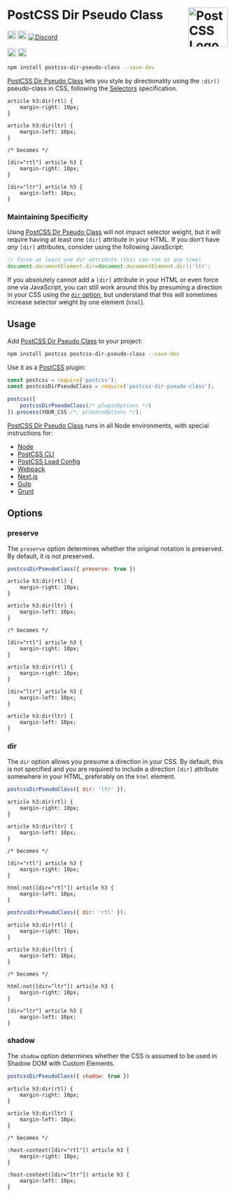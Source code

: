 # PostCSS Dir Pseudo Class [<img src="https://postcss.github.io/postcss/logo.svg" alt="PostCSS Logo" width="90" height="90" align="right">][PostCSS]

[<img alt="npm version" src="https://img.shields.io/npm/v/postcss-dir-pseudo-class.svg" height="20">][npm-url] [<img alt="Build Status" src="https://github.com/csstools/postcss-plugins/workflows/test/badge.svg" height="20">][cli-url] [<img alt="Discord" src="https://shields.io/badge/Discord-5865F2?logo=discord&logoColor=white">][discord]<br><br>[<img alt="Baseline Status" src="https://cssdb.org/images/badges-baseline/dir-pseudo-class.svg" height="20">][css-url] [<img alt="CSS Standard Status" src="https://cssdb.org/images/badges/dir-pseudo-class.svg" height="20">][css-url] 

```bash
npm install postcss-dir-pseudo-class --save-dev
```

[PostCSS Dir Pseudo Class] lets you style by directionality using the `:dir()`
pseudo-class in CSS, following the [Selectors] specification.

```pcss
article h3:dir(rtl) {
	margin-right: 10px;
}

article h3:dir(ltr) {
	margin-left: 10px;
}

/* becomes */

[dir="rtl"] article h3 {
	margin-right: 10px;
}

[dir="ltr"] article h3 {
	margin-left: 10px;
}
```

### Maintaining Specificity

Using [PostCSS Dir Pseudo Class] will not impact selector weight, but it will
require having at least one `[dir]` attribute in your HTML. If you don’t have
_any_ `[dir]` attributes, consider using the following JavaScript:

```js
// force at least one dir attribute (this can run at any time)
document.documentElement.dir=document.documentElement.dir||'ltr';
```

If you absolutely cannot add a `[dir]` attribute in your HTML or even force one
via JavaScript, you can still work around this by presuming a direction in your
CSS using the [`dir` option](#dir), but understand that this will
sometimes increase selector weight by one element (`html`).

## Usage

Add [PostCSS Dir Pseudo Class] to your project:

```bash
npm install postcss postcss-dir-pseudo-class --save-dev
```

Use it as a [PostCSS] plugin:

```js
const postcss = require('postcss');
const postcssDirPseudoClass = require('postcss-dir-pseudo-class');

postcss([
	postcssDirPseudoClass(/* pluginOptions */)
]).process(YOUR_CSS /*, processOptions */);
```

[PostCSS Dir Pseudo Class] runs in all Node environments, with special
instructions for:

- [Node](INSTALL.md#node)
- [PostCSS CLI](INSTALL.md#postcss-cli)
- [PostCSS Load Config](INSTALL.md#postcss-load-config)
- [Webpack](INSTALL.md#webpack)
- [Next.js](INSTALL.md#nextjs)
- [Gulp](INSTALL.md#gulp)
- [Grunt](INSTALL.md#grunt)

## Options

### preserve

The `preserve` option determines whether the original notation
is preserved. By default, it is not preserved.

```js
postcssDirPseudoClass({ preserve: true })
```

```pcss
article h3:dir(rtl) {
	margin-right: 10px;
}

article h3:dir(ltr) {
	margin-left: 10px;
}

/* becomes */

[dir="rtl"] article h3 {
	margin-right: 10px;
}

article h3:dir(rtl) {
	margin-right: 10px;
}

[dir="ltr"] article h3 {
	margin-left: 10px;
}

article h3:dir(ltr) {
	margin-left: 10px;
}
```

### dir

The `dir` option allows you presume a direction in your CSS. By default, this
is not specified and you are required to include a direction `[dir]` attribute
somewhere in your HTML, preferably on the `html` element.

```js
postcssDirPseudoClass({ dir: 'ltr' });
```

```pcss
article h3:dir(rtl) {
	margin-right: 10px;
}

article h3:dir(ltr) {
	margin-left: 10px;
}

/* becomes */

[dir="rtl"] article h3 {
	margin-right: 10px;
}

html:not([dir="rtl"]) article h3 {
	margin-left: 10px;
}
```

```js
postcssDirPseudoClass({ dir: 'rtl' });
```

```pcss
article h3:dir(rtl) {
	margin-right: 10px;
}

article h3:dir(ltr) {
	margin-left: 10px;
}

/* becomes */

html:not([dir="ltr"]) article h3 {
	margin-right: 10px;
}

[dir="ltr"] article h3 {
	margin-left: 10px;
}
```

### shadow

The `shadow` option determines whether the CSS is assumed to be used in Shadow DOM with Custom Elements.

```js
postcssDirPseudoClass({ shadow: true })
```

```pcss
article h3:dir(rtl) {
	margin-right: 10px;
}

article h3:dir(ltr) {
	margin-left: 10px;
}

/* becomes */

:host-context([dir="rtl"]) article h3 {
	margin-right: 10px;
}

:host-context([dir="ltr"]) article h3 {
	margin-left: 10px;
}
```

[cli-url]: https://github.com/csstools/postcss-plugins/actions/workflows/test.yml?query=workflow/test
[css-url]: https://cssdb.org/#dir-pseudo-class
[discord]: https://discord.gg/bUadyRwkJS
[npm-url]: https://www.npmjs.com/package/postcss-dir-pseudo-class

[PostCSS]: https://github.com/postcss/postcss
[PostCSS Dir Pseudo Class]: https://github.com/csstools/postcss-plugins/tree/main/plugins/postcss-dir-pseudo-class
[Selectors]: https://www.w3.org/TR/selectors-4/#the-dir-pseudo
